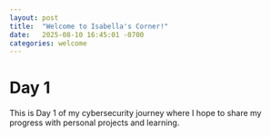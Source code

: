 ```yaml
---
layout: post
title:  "Welcome to Isabella's Corner!"
date:   2025-08-10 16:45:01 -0700
categories: welcome
---
```


# Day 1
This is Day 1 of my cybersecurity journey where I hope to share my progress with personal projects and learning.